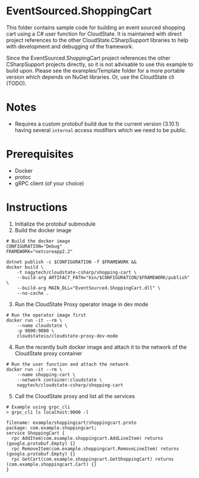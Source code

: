 # EventSourced.ShoppingCart

This folder contains sample code for building an event sourced shopping cart
using a C# user function for CloudState.  It is maintained with direct project
references to the other CloudState.CSharpSupport libraries to help with 
development and debugging of the framework.

Since the EventSourced.ShoppingCart project references the other CSharpSupport 
projects directly, so it is not advisable to use this example to build upon.
Please see the examples/Template folder for a more portable version which 
depends on NuGet libraries.  Or, use the CloudState cli (TODO).

# Notes

- Requires a custom protobuf build due to the current version (3.10.1) having 
  several `internal` access modifiers which we need to be public.

# Prerequisites

- Docker
- protoc
- gRPC client (of your choice)

# Instructions

1. Initialize the protobuf submodule
2. Build the docker image

```
# Build the docker image
CONFIGURATION="Debug"
FRAMEWORK="netcoreapp2.2"

dotnet publish -c $CONFIGURATION -f $FRAMEWORK &&
docker build \
    -t nagytech/cloudstate-csharp/shopping-cart \
    --build-arg ARTIFACT_PATH="bin/$CONFIGURATION/$FRAMEWORK/publish" \
    --build-arg MAIN_DLL="EventSourced.ShoppingCart.dll" \
    --no-cache .
```

3. Run the CloudState Proxy operator image in dev mode
```
# Run the operator image first
docker run -it --rm \
    --name cloudstate \
    -p 9000:9000 \
    cloudstateio/cloudstate-proxy-dev-mode
```

4. Run the recently built docker image and attach it to the 
   network of the CloudState proxy container
```
# Run the user function and attach the network
docker run -it --rm \
    --name shopping-cart \
    --network container:cloudstate \
    nagytech/cloudstate-csharp/shopping-cart
```

5. Call the CloudState proxy and list all the services

```
# Example using grpc_cli
> grpc_cli ls localhost:9000 -l

filename: example/shoppingcart/shoppingcart.proto
package: com.example.shoppingcart;
service ShoppingCart {
  rpc AddItem(com.example.shoppingcart.AddLineItem) returns (google.protobuf.Empty) {}
  rpc RemoveItem(com.example.shoppingcart.RemoveLineItem) returns (google.protobuf.Empty) {}
  rpc GetCart(com.example.shoppingcart.GetShoppingCart) returns (com.example.shoppingcart.Cart) {}
}

```